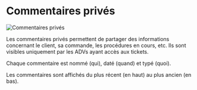 # Commentaires privés

![Commentaires privés](assets/commentaire_prive/bloc.png)

Les commentaires privés permettent de partager des informations concernant le client, sa commande, les procédures en cours, etc. Ils sont visibles uniquement par les ADVs ayant accès aux tickets.

Chaque commentaire est nommé (qui), daté (quand) et typé (quoi).

Les commentaires sont affichés du plus récent (en haut) au plus ancien (en bas).
